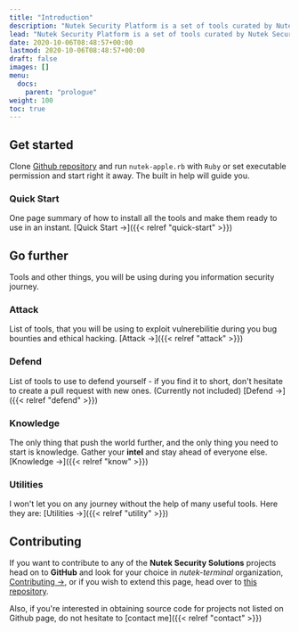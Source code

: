 ```yaml
---
title: "Introduction"
description: "Nutek Security Platform is a set of tools curated by Nutek Security Solutions suitable for cybersecurity research, penetration testing and bug hunting."
lead: "Nutek Security Platform is a set of tools curated by Nutek Security Solutions suitable for cybersecurity research, penetration testing and bug hunting."
date: 2020-10-06T08:48:57+00:00
lastmod: 2020-10-06T08:48:57+00:00
draft: false
images: []
menu:
  docs:
    parent: "prologue"
weight: 100
toc: true
---
```


## Get started

Clone [Github repository](https://github.com/nutek-terminal/nutek-apple) and run `nutek-apple.rb` with `Ruby` or set executable permission and start right it away. The built in help will guide you.

### Quick Start

One page summary of how to install all the tools and make them ready to use in an instant. [Quick Start →]({{< relref "quick-start" >}})

## Go further

Tools and other things, you will be using during you information security journey.

### Attack

List of tools, that you will be using to exploit vulnerebilitie
during you bug bounties and ethical hacking. [Attack →]({{< relref "attack" >}})

### Defend

List of tools to use to defend yourself - if you find it
to short, don't hesitate to create a pull request with new ones. (Currently not included) [Defend →]({{< relref "defend" >}})

### Knowledge

The only thing that push the world further, and the only thing you need
to start is knowledge. Gather your __intel__ and stay ahead of everyone
else. [Knowledge →]({{< relref "know" >}})

### Utilities

I won't let you on any journey without the help of many useful tools. Here
they are: [Utilities →]({{< relref "utility" >}})

<!-- ### Showcase

See what others have build with Doks. [Showcase →](https://getdoks.org/showcase/electric-blocks/) -->

## Contributing

If you want to contribute to any of the __Nutek Security Solutions__ projects
head on to __GitHub__ and look for your choice in _nutek-terminal_
organization, [Contributing →](https://github.com/nutek-terminal), or if
you wish to extend this page, head over to [this repository](https://github.com/nutek-terminal/nutek-terminal.github.io).

Also, if you're interested in obtaining source code for projects not listed on Github page, do not hesitate to [contact me]({{< relref "contact" >}})